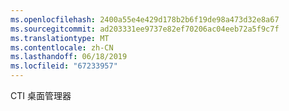 ```yaml
---
ms.openlocfilehash: 2400a55e4e429d178b2b6f19de98a473d32e8a67
ms.sourcegitcommit: ad203331ee9737e82ef70206ac04eeb72a5f9c7f
ms.translationtype: MT
ms.contentlocale: zh-CN
ms.lasthandoff: 06/18/2019
ms.locfileid: "67233957"
---
```

CTI 桌面管理器